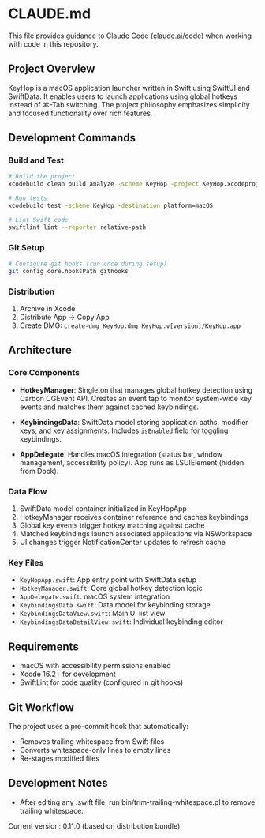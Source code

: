 # CLAUDE.md

This file provides guidance to Claude Code (claude.ai/code) when working with code in this repository.

## Project Overview

KeyHop is a macOS application launcher written in Swift using SwiftUI and SwiftData. It enables users to launch applications using global hotkeys instead of ⌘-Tab switching. The project philosophy emphasizes simplicity and focused functionality over rich features.

## Development Commands

### Build and Test
```bash
# Build the project
xcodebuild clean build analyze -scheme KeyHop -project KeyHop.xcodeproj

# Run tests
xcodebuild test -scheme KeyHop -destination platform=macOS

# Lint Swift code
swiftlint lint --reporter relative-path
```

### Git Setup
```bash
# Configure git hooks (run once during setup)
git config core.hooksPath githooks
```

### Distribution
1. Archive in Xcode
2. Distribute App → Copy App
3. Create DMG: `create-dmg KeyHop.dmg KeyHop.v[version]/KeyHop.app`

## Architecture

### Core Components

- **HotkeyManager**: Singleton that manages global hotkey detection using Carbon CGEvent API. Creates an event tap to monitor system-wide key events and matches them against cached keybindings.

- **KeybindingsData**: SwiftData model storing application paths, modifier keys, and key assignments. Includes `isEnabled` field for toggling keybindings.

- **AppDelegate**: Handles macOS integration (status bar, window management, accessibility policy). App runs as LSUIElement (hidden from Dock).

### Data Flow

1. SwiftData model container initialized in KeyHopApp
2. HotkeyManager receives container reference and caches keybindings
3. Global key events trigger hotkey matching against cache
4. Matched keybindings launch associated applications via NSWorkspace
5. UI changes trigger NotificationCenter updates to refresh cache

### Key Files

- `KeyHopApp.swift`: App entry point with SwiftData setup
- `HotkeyManager.swift`: Core global hotkey detection logic
- `AppDelegate.swift`: macOS system integration
- `KeybindingsData.swift`: Data model for keybinding storage
- `KeybindingsDataView.swift`: Main UI list view
- `KeybindingsDataDetailView.swift`: Individual keybinding editor

## Requirements

- macOS with accessibility permissions enabled
- Xcode 16.2+ for development
- SwiftLint for code quality (configured in git hooks)

## Git Workflow

The project uses a pre-commit hook that automatically:
- Removes trailing whitespace from Swift files
- Converts whitespace-only lines to empty lines
- Re-stages modified files

## Development Notes

- After editing any .swift file, run bin/trim-trailing-whitespace.pl to remove trailing whitespace.

Current version: 0.11.0 (based on distribution bundle)